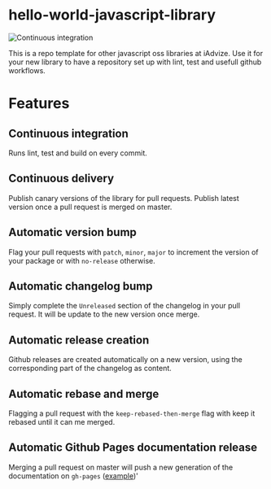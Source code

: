 # hello-world-javascript-library
![Continuous integration](https://github.com/iadvize/hello-world-javascript-library/workflows/Continuous%20integration/badge.svg)

This is a repo template for other javascript oss libraries at iAdvize. Use it
for your new library to have a repository set up with lint, test and usefull
github workflows.

# Features

## Continuous integration

Runs lint, test and build on every commit.

## Continuous delivery

Publish canary versions of the library for pull requests. Publish latest version
once a pull request is merged on master.

## Automatic version bump

Flag your pull requests with `patch`, `minor`, `major` to increment the version
of your package or with `no-release` otherwise.

## Automatic changelog bump

Simply complete the `Unreleased` section of the changelog in your pull request.
It will be update to the new version once merge.

## Automatic release creation

Github releases are created automatically on a new version, using the
corresponding part of the changelog as content.

## Automatic rebase and merge 

Flagging a pull request with the `keep-rebased-then-merge` flag with keep it
rebased until it can me merged.

## Automatic Github Pages documentation release 

Merging a pull request on master will push a new generation of the documentation
on `gh-pages` ([example](https://iadvize.github.io/hello-world-javascript-library/))'

